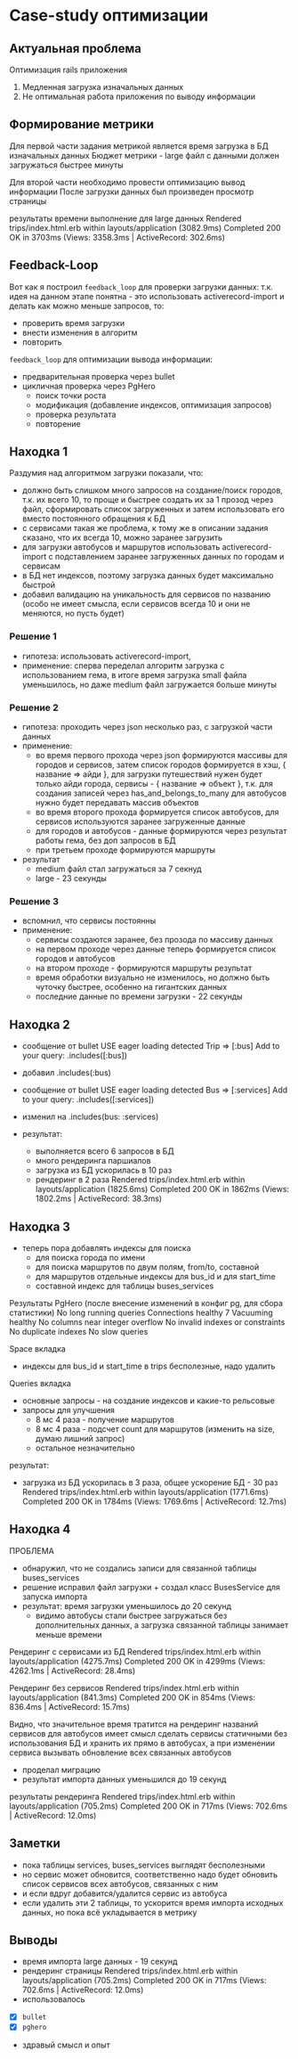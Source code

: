 # Case-study оптимизации

## Актуальная проблема
Оптимизация rails приложения

1. Медленная загрузка изначальных данных
2. Не оптимальная работа приложения по выводу информации

## Формирование метрики
Для первой части задания метрикой является время загрузка в БД изначальных данных
Бюджет метрики - large файл с данными должен загружаться быстрее минуты

Для второй части необходимо провести оптимизацию вывод информации
После загрузки данных был произведен просмотр страницы

результаты времени выполнение для large данных
Rendered trips/index.html.erb within layouts/application (3082.9ms)
Completed 200 OK in 3703ms (Views: 3358.3ms | ActiveRecord: 302.6ms)

## Feedback-Loop
Вот как я построил `feedback_loop` для проверки загрузки данных:
т.к. идея на данном этапе понятна - это использовать activerecord-import и делать как можно меньше запросов, то:
- проверить время загрузки
- внести изменения в алгоритм
- повторить

`feedback_loop` для оптимизации вывода информации:
- предварительная проверка через bullet
- цикличная проверка через PgHero
  - поиск точки роста
  - модификация (добавление индексов, оптимизация запросов)
  - проверка результата
  - повторение

## Находка 1
Раздумия над алгоритмом загрузки показали, что:
- должно быть слишком много запросов на создание/поиск городов, т.к. их всего 10, то проще и быстрее создать их за 1 прозод через файл, сформировать список загруженных и затем использовать его вместо постоянного обращения к БД
- с сервисами такая же проблема, к тому же в описании задания сказано, что их всегда 10, можно заранее загрузить
- для загрузки автобусов и маршрутов использовать activerecord-import с подставлением заранее загруженных данных по городам и сервисам
- в БД нет индексов, поэтому загрузка данных будет максимально быстрой
- добавил валидацию на уникальность для сервисов по названию (особо не имеет смысла, если сервисов всегда 10 и они не меняются, но пусть будет)

### Решение 1
- гипотеза: использовать activerecord-import,
- применение: сперва переделал алгоритм загрузка с использованием гема, в итоге время загрузка small файла уменьшилось, но даже medium файл загружается больше минуты

### Решение 2
- гипотеза: проходить через json несколько раз, с загрузкой части данных
- применение:
  - во время первого прохода через json формируются массивы для городов и сервисов, затем список городов формируется в хэш, { название => айди }, для загрузки путешествий нужен будет только айди города, сервисы - { название => объект }, т.к. для создания записей через has_and_belongs_to_many для автобусов нужно будет передавать массив объектов
  - во время второго прохода формируется список автобусов, для сервисов используются заранее загруженные данные
  - для городов и автобусов - данные формируются через результат работы гема, без доп запросов в БД
  - при третьем проходе формируются маршруты
- результат
  - medium файл стал загружаться за 7 секнуд
  - large - 23 секунды

### Решение 3
- вспомнил, что сервисы постоянны
- применение:
  - сервисы создаются заранее, без прозода по массиву данных
  - на первом проходе через данные теперь формируется список городов и автобусов
  - на втором проходе - формируются маршруты
результат
  - время обработки визуально не изменилось, но должно быть чуточку быстрее, особенно на гигантских данных
  - последние данные по времени загрузки - 22 секунды

## Находка 2
- сообщение от bullet
USE eager loading detected
  Trip => [:bus]
  Add to your query: .includes([:bus])

- добавил .includes(:bus)
- сообщение от bullet
USE eager loading detected
  Bus => [:services]
  Add to your query: .includes([:services])
- изменил на .includes(bus: :services)
- результат:
  - выполняется всего 6 запросов в БД
  - много рендеринга паршиалов
  - загрузка из БД ускорилась в 10 раз
  - рендеринг в 2 раза
Rendered trips/index.html.erb within layouts/application (1825.6ms)
Completed 200 OK in 1862ms (Views: 1802.2ms | ActiveRecord: 38.3ms)

## Находка 3
- теперь пора добавлять индексы для поиска
  - для поиска города по имени
  - для поиска маршрутов по двум полям, from/to, составной
  - для маршрутов отдельные индексы для bus_id и для start_time
  - составной индекс для таблицы buses_services

Результаты PgHero (после внесение изменений в конфиг pg, для сбора статистики)
No long running queries
Connections healthy 7
Vacuuming healthy
No columns near integer overflow
No invalid indexes or constraints
No duplicate indexes
No slow queries

Space вкладка
- индексы для bus_id и start_time в trips бесполезные, надо удалить

Queries вкладка
- основные запросы - на создание индексов и какие-то рельсовые
- запросы для улучшения
  - 8 мс 4 раза - получение маршрутов
  - 8 мс 4 раза - подсчет count для маршрутов (изменить на size, думаю лишний запрос)
  - остальное незначительно

результат:
  - загрузка из БД ускорилась в 3 раза, общее ускорение БД - 30 раз
Rendered trips/index.html.erb within layouts/application (1771.6ms)
Completed 200 OK in 1784ms (Views: 1769.6ms | ActiveRecord: 12.7ms)

## Находка 4
ПРОБЛЕМА
- обнаружил, что не создались записи для связанной таблицы buses_services
- решение исправил файл загрузки + создал класс BusesService для запуска импорта
- результат: время загрузки уменьшилось до 20 секунд
  - видимо автобусы стали быстрее загружаться без дополнительных данных, а загрузка связанной таблицы занимает меньше времени

Рендеринг с сервисами из БД
Rendered trips/index.html.erb within layouts/application (4275.7ms)
Completed 200 OK in 4299ms (Views: 4262.1ms | ActiveRecord: 28.4ms)

Рендеринг без сервисов
Rendered trips/index.html.erb within layouts/application (841.3ms)
Completed 200 OK in 854ms (Views: 836.4ms | ActiveRecord: 15.7ms)

Видно, что значительное время тратится на рендеринг названий сервисов для автобусов
имеет смысл сделать сервисы статичными без использования БД и хранить их прямо в автобусах, а при изменении сервиса вызывать обновление всех связанных автобусов

- проделал миграцию
- результат импорта данных уменьшился до 19 секунд

результаты рендеринга
Rendered trips/index.html.erb within layouts/application (705.2ms)
Completed 200 OK in 717ms (Views: 702.6ms | ActiveRecord: 12.0ms)

## Заметки
- пока таблицы services, buses_services выглядят бесполезными
- но сервис может обновится, соответственно надо будет обновить список сервисов всех автобусов, связанных с ним
- и если вдруг добавится/удалится сервис из автобуса
- если удалить эти 2 таблицы, то ускорится время импорта исходных данных, но пока всё укладывается в метрику

## Выводы
- время импорта large данных - 19 секунд
- рендеринг страницы
Rendered trips/index.html.erb within layouts/application (705.2ms)
Completed 200 OK in 717ms (Views: 702.6ms | ActiveRecord: 12.0ms)
- использовалось
- [x] `bullet`
- [x] `pghero`
- здравый смысл и опыт
